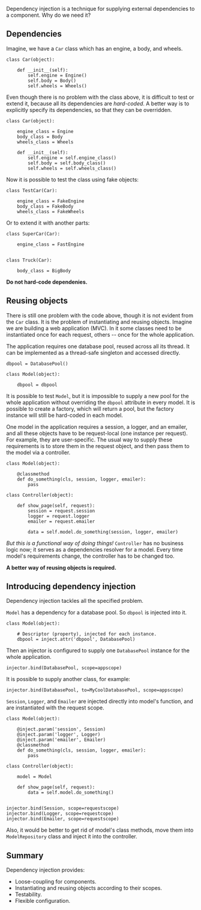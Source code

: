 Dependency injection is a technique for supplying external dependencies to a
component. Why do we need it?

## Dependencies ##
Imagine, we have a `Car` class which has an engine, a body, and wheels.
```
class Car(object):

    def __init__(self):
        self.engine = Engine()
        self.body = Body()
        self.wheels = Wheels() 
```

Even though there is no problem with the class above, it is difficult to test
or extend it, because all its dependencies are _hard-coded_. A better way is
to explicitly specify its dependencies, so that they can be overridden.
```
class Car(object):

    engine_class = Engine
    body_class = Body
    wheels_class = Wheels
    
    def __init__(self):
        self.engine = self.engine_class()
        self.body = self.body_class()
        self.wheels = self.wheels_class()
```

Now it is possible to test the class using fake objects:
```
class TestCar(Car):

    engine_class = FakeEngine
    body_class = FakeBody
    wheels_class = FakeWheels
```

Or to extend it with another parts:
```
class SuperCar(Car):

    engine_class = FastEngine


class Truck(Car):

    body_class = BigBody
```

**Do not hard-code dependenies.**

## Reusing objects ##
There is still one problem with the code above, though it is not evident from
the `Car` class. It is the problem of instantiating and reusing objects.
Imagine we are building a web application (MVC). In it some classes need to be
instantiated once for each request, others -- once for the whole application.

The application requires one database pool, reused across all its thread.
It can be implemented as a thread-safe singleton and accessed directly.
```
dbpool = DatabasePool()

class Model(object):
    
    dbpool = dbpool
```
It is possible to test `Model`, but it is impossible to supply a new pool
for the whole application without overriding the `dbpool` attribute
in every model. It is possible to create a factory, which will return a pool,
but the factory instance will still be hard-coded in each model.


One model in the application requires a session, a logger, and an emailer,
and all these objects have to be request-local (one instance per request).
For example, they are user-specific. The usual way to supply these requirements
is to store them in the request object, and then pass them to the model via
a controller.
```
class Model(object):

    @classmethod
    def do_something(cls, session, logger, emailer):
        pass

class Controller(object):

    def show_page(self, request):
        session = request.session
        logger = request.logger
        emailer = request.emailer
        
        data = self.model.do_something(session, logger, emailer)
```
_But this is a functional way of doing things!_ `Controller` has no
business logic now; it serves as a dependencies resolver for a model. Every
time model's requirements change, the controller has to be changed too.

**A better way of reusing objects is required.**

## Introducing dependency injection ##
Dependency injection tackles all the specified problem.

`Model` has a dependency for a database pool. So `dbpool` is injected
into it.
```
class Model(object):
    
    # Descriptor (property), injected for each instance.
    dbpool = inject.attr('dbpool', DatabasePool)
```

Then an injector is configured to supply one `DatabasePool` instance for
the whole application.
```
injector.bind(DatabasePool, scope=appscope)
```

It is possible to supply another class, for example:
```
injector.bind(DatabasePool, to=MyCoolDatabasePool, scope=appscope)
```

`Session`, `Logger`, and `Emailer` are injected directly into
model's function, and are instantiated with the request scope.
```
class Model(object):
    
    @inject.param('session', Session)
    @inject.param('logger', Logger)
    @inject.param('emailer', Emailer)
    @classmethod
    def do_something(cls, session, logger, emailer):
        pass

class Controller(object):

    model = Model

    def show_page(self, request):
        data = self.model.do_something()


injector.bind(Session, scope=requestscope)
injector.bind(Logger, scope=requestcope)
injector.bind(Emailer, scope=requestscope)
```

Also, it would be better to get rid of model's class methods, move them into
`ModelRepository` class and inject it into the controller.

## Summary ##
Dependency injection provides:

  * Loose-coupling for components.
  * Instantiating and reusing objects according to their scopes.
  * Testability.
  * Flexible configuration.